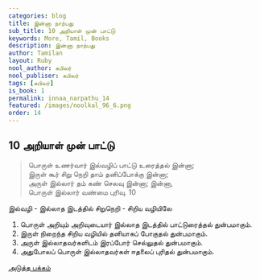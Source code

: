 ```yaml
---
categories: blog
title: இன்னா நாற்பது
sub_title: 10 அறியாள் முன் பாட்டு
keywords: More, Tamil, Books
description: இன்னா நாற்பது
author: Tamilan
layout: Ruby
nool_author: கபிலர்
nool_publiser: கபிலர்
tags: [கபிலர்]
is_book: 1
permalink: innaa_narpathu_14
featured: /images/noolkal_96_6.png
order: 14
---
```



## 10 அறியாள் முன் பாட்டு

> பொருள் உணர்வார் இல்வழிப் பாட்டு உரைத்தல் இன்னா;  
>  இருள் கூர் சிறு நெறி தாம் தனிப்போக்கு இன்னா;  
>  அருள் இல்லார் தம் கண் செலவு இன்னா; இன்னா,  
>  பொருள் இல்லார் வண்மை புரிவு. 10

இல்வழி - இல்லாத இடத்தில் சிறுநெறி - சிறிய வழியிலே

  1. பொருள் அறியும் அறிவுடையார் இல்லாத இடத்தில் பாட்டுரைத்தல் துன்பமாகும். 
  2. இருள் நிறைந்த சிறிய வழியில் தனியாகப் போகுதல் துன்பமாகும். 
  3. அருள் இல்லாதவர்களிடம் இரப்போர் செல்லுதல் துன்பமாகும். 
  4. அதுபோலப் பொருள் இல்லாதவர்கள் ஈதலைப் புரிதல் துன்பமாகும். 

[அடுத்த பக்கம்](innaa_narpathu_15)